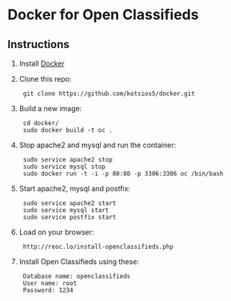 # Docker for Open Classifieds 

## Instructions

1. Install [Docker](https://docs.docker.com/installation/)

2. Clone this repo:

        git clone https://github.com/kotsios5/docker.git

3. Build a new image:

        cd docker/
        sudo docker build -t oc .

4. Stop apache2 and mysql and run the container:

		sudo service apache2 stop
		sudo service mysql stop
        sudo docker run -t -i -p 80:80 -p 3306:3306 oc /bin/bash

5. Start apache2, mysql and postfix:

		sudo service apache2 start
		sudo service mysql start
		sudo service postfix start

7. Load on your browser: 

        http://reoc.lo/install-openclassifieds.php

8. Install Open Classifieds using these:

        Database name: openclassifieds
        User name: root 
        Password: 1234






















